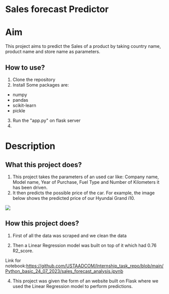 # Sales forecast Predictor

# Aim

This project aims to predict the Sales of a product by taking country name, product name and store name as parameters.


## How to use?

1. Clone the repository
2. Install Some packages are:
 - numpy 
 - pandas 
 - scikit-learn
 - pickle

3. Run the "app.py" on flask server
4. 
# Description

## What this project does?

1. This project takes the parameters of an used car like: Company name, Model name, Year of Purchase, Fuel Type and Number of Kilometers it has been driven.
2. It then predicts the possible price of the car. For example, the image below shows the predicted price of our Hyundai Grand i10. 

<img src="https://github.com/rajtilakls2510/car_price_predictor/blob/master/predict.png">

## How this project does?

1. First of all the data was scraped and we clean the data

3. Then a Linear Regression model was built on top of it which had 0.76 R2_score.

Link for notebook:https://github.com/USTAADCOM/Internship_task_repo/blob/main/Python_basic_24_07_2023/sales_forecast_analysis.ipynb

4. This project was given the form of an website built on Flask where we used the Linear Regression model to perform predictions.

